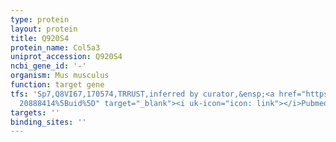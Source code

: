 ```yaml
---
type: protein
layout: protein
title: Q920S4
protein_name: Col5a3
uniprot_accession: Q920S4
ncbi_gene_id: '-'
organism: Mus musculus
function: target gene
tfs: 'Sp7,Q8VI67,170574,TRRUST,inferred by curator,&ensp;<a href="https://www.ncbi.nlm.nih.gov/pubmed/?term=20206127;
  20888414%5Buid%5D" target="_blank"><i uk-icon="icon: link"></i>Pubmed</a>'
targets: ''
binding_sites: ''
---
```

